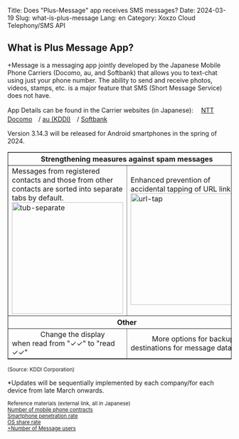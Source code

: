Title: Does "Plus-Message" app receives SMS messages?
Date: 2024-03-19
Slug: what-is-plus-message
Lang: en
Category: Xoxzo Cloud Telephony/SMS API

## What is Plus Message App?

+Message is a messaging app jointly developed by the Japanese Mobile Phone Carriers (Docomo, au, and Softbank) that allows you to text-chat using just your phone number. The ability to send and receive photos, videos, stamps, etc. is a major feature that SMS (Short Message Service) does not have.

App Details can be found in the Carrier websites (in Japanese):　
[NTT Docomo](https://www.docomo.ne.jp/service/plus_message/about/)　/  [  au (KDDI)](https://www.au.com/mobile/service/plus-message/)　/  [  Softbank](https://www.softbank.jp/mobile/service/plus-message/)

Version 3.14.3 will be released for Android smartphones in the spring of 2024.<br>

<table border="1" cellpadding="5">
   <tr>
     <th colspan="2">Strengthening measures against spam messages</th>
   </tr>
   <tr>
     <td>
       Messages from registered contacts and those from other contacts are sorted into separate tabs by default.
           <img src="/images/tub-separate.png" alt="tub-separate" width="250px">
     </td>
     <td>
Enhanced prevention of accidental tapping of URL links
 <img src="/images/url-tap.png" alt="url-tap" width="250px">
     </td>
   </tr>
   <tr>
     <th colspan="2">Other</th>
   </tr>
   <tr>
     <td>
　　　　Change the display when read from "✓✓" to "read ✓✓"
     </td>
     <td>
　　　More options for backup destinations for message data
     </td>
   </tr>
</table>
<small>(Source: KDDI Corporation)</small>

*Updates will be sequentially implemented by each company/for each device from late March onwards.


<small>Reference materials (external link, all in Japanese)<br>
[Number of mobile phone contracts](https://www.tca.or.jp/database/index.html)</br>
[Smartphone penetration rate](https://www.soumu.go.jp/johotsusintokei/whitepaper/ja/r04/html/nd238110.html)</br>
[OS share rate](https://mmdlabo.jp/investigation/detail_2288.html)</br>
[+Number of Message users](https://www.docomo.ne.jp/binary/pdf/info/news_release/topics_240206_00.pdf)
</small>


 
